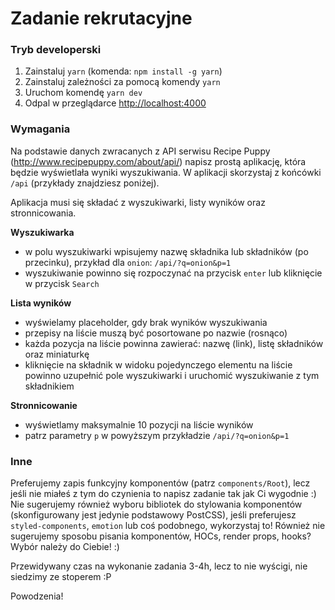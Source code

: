 # Zadanie rekrutacyjne

### Tryb developerski

1. Zainstaluj `yarn` (komenda: `npm install -g yarn`)
2. Zainstaluj zależności za pomocą komendy `yarn`
3. Uruchom komendę `yarn dev`
4. Odpal w przeglądarce <http://localhost:4000>

### Wymagania

Na podstawie danych zwracanych z API serwisu Recipe Puppy (<http://www.recipepuppy.com/about/api/>) napisz prostą aplikację, która będzie wyświetlała wyniki wyszukiwania. W aplikacji skorzystaj z końcówki `/api` (przykłady znajdziesz poniżej).

Aplikacja musi się składać z wyszukiwarki, listy wyników oraz stronnicowania.

**Wyszukiwarka**

- w polu wyszukiwarki wpisujemy nazwę składnika lub składników (po przecinku), przykład dla `onion`:  `/api/?q=onion&p=1`
- wyszukiwanie powinno się rozpoczynać na przycisk `enter` lub kliknięcie w przycisk `Search`

**Lista wyników**

- wyświelamy placeholder, gdy brak wyników wyszukiwania
- przepisy na liście muszą być posortowane po nazwie (rosnąco)
- każda pozycja na liście powinna zawierać: nazwę (link), listę składników oraz miniaturkę
- kliknięcie na składnik w widoku pojedynczego elementu na liście powinno uzupełnić pole wyszukiwarki i uruchomić wyszukiwanie z tym składnikiem

**Stronnicowanie**

- wyświetlamy maksymalnie 10 pozycji na liście wyników
- patrz parametry `p` w powyższym przykładzie `/api/?q=onion&p=1`

### Inne

Preferujemy zapis funkcyjny komponentów (patrz `components/Root`), lecz jeśli nie miałeś z tym do czynienia to napisz zadanie tak jak Ci wygodnie :) Nie sugerujemy również wyboru bibliotek do stylowania komponentów (skonfigurowany jest jedynie podstawowy PostCSS), jeśli preferujesz `styled-components`, `emotion` lub coś podobnego, wykorzystaj to! Również nie sugerujemy sposobu pisania komponentów, HOCs, render props, hooks? Wybór należy do Ciebie! :)

Przewidywany czas na wykonanie zadania 3-4h, lecz to nie wyścigi, nie siedzimy ze stoperem :P

Powodzenia!
